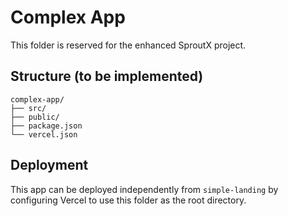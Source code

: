# Complex App

This folder is reserved for the enhanced SproutX project.

## Structure (to be implemented)

```
complex-app/
├── src/
├── public/
├── package.json
└── vercel.json
```

## Deployment

This app can be deployed independently from `simple-landing` by configuring Vercel to use this folder as the root directory.